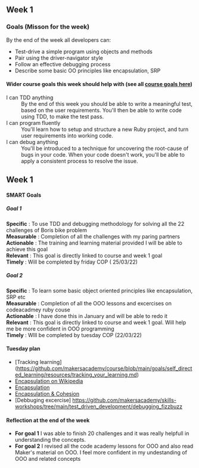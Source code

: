 ## Week 1

### Goals (Misson for the week)

By the end of the week all developers can:

* Test-drive a simple program using objects and methods
* Pair using the driver-navigator style
* Follow an effective debugging process
* Describe some basic OO principles like encapsulation, SRP

#### Wider course goals this week should help with (see all [course goals here](https://github.com/makersacademy/course/blob/main/goals/course_goals.md))

<dl>
  <dt>I can TDD anything</dt>
  <dd>By the end of this week you should be able to write a meaningful test, based on the user requirements. You'll then be able to write code using TDD, to make the test pass.</dd>
  <dt>I can program fluently</dt>
  <dd>You'll learn how to setup and structure a new Ruby project, and turn user requirements into working code.</dd>
  <dt>I can debug anything</dt>
  <dd>You'll be introduced to a technique for uncovering the root-cause of bugs in your code. When your code doesn't work, you'll be able to apply a consistent process to resolve the issue.</dd>
</dl>

## Week 1

#### SMART Goals 

##### Goal 1
 **Specific** : To use TDD and debugging methodology for solving all the 22 challenges of Boris bike problem <br>
 **Measurable** : Completion of all the challenges with my paring partners <br>
 **Actionable** : The training and learning material provided I will be able to achieve this goal <br>
 **Relevant** : This goal is directly linked to course and week 1 goal <br>
 **Timely** : Will be completed by friday COP ( 25/03/22) <br>

##### Goal 2
 **Specific** : To learn some basic object oriented principles like encapsulation, SRP etc <br>
 **Measurable** : Completion of all the OOO lessons and excercises on codeacadmey ruby couse <br>
 **Actionable** : I have done this in January and will be able to redo it <br>
 **Relevant** : This goal is directly linked to course and week 1 goal. Will help me be more confident in OOO programming <br>
 **Timely** : WIll be completed by tuesday COP (22/03/22) <br>



#### Tuesday plan 

* [Tracking learning] (https://github.com/makersacademy/course/blob/main/goals/self_directed_learning/resources/tracking_your_learning.md)
* [Encapsulation on Wikipedia](https://en.wikipedia.org/wiki/Encapsulation_%28computer_programming%29)
* [Encapsulation](https://github.com/makersacademy/skills-workshops/tree/main/test_driven_development/oop_1)
* [Encapsulation & Cohesion](https://github.com/makersacademy/skills-workshops/blob/main/practicals/object_oriented_design/encapsulation.md)
* [Debbuging excercise] https://github.com/makersacademy/skills-workshops/tree/main/test_driven_development/debugging_fizzbuzz

#### Reflection at the end of the week
* **For goal 1** I was able to finish 20 challenges and it was really helpfull in understanding the concepts. 
* **For goal 2** I revised all the code academy lessons for OOO and also read Maker's material on OOO. I feel more confident in my undestanding of OOO and related concepts






